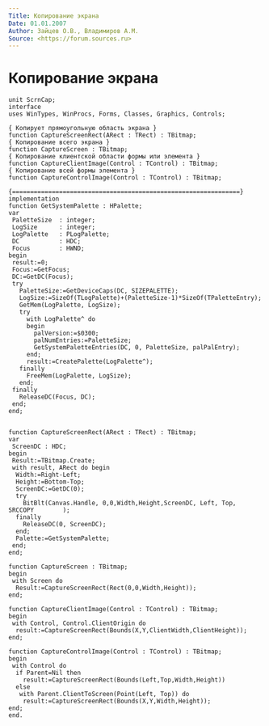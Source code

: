 ```yaml
---
Title: Копирование экрана
Date: 01.01.2007
Author: Зайцев О.В., Владимиров А.М.
Source: <https://forum.sources.ru>
---
```



Копирование экрана
==================

    unit ScrnCap;
    interface
    uses WinTypes, WinProcs, Forms, Classes, Graphics, Controls;
     
    { Копирует прямоугольную область экрана }
    function CaptureScreenRect(ARect : TRect) : TBitmap;
    { Копирование всего экрана }
    function CaptureScreen : TBitmap;
    { Копирование клиентской области формы или элемента }
    function CaptureClientImage(Control : TControl) : TBitmap;
    { Копирование всей формы элемента }
    function CaptureControlImage(Control : TControl) : TBitmap;
     
    {===============================================================}
    implementation
    function GetSystemPalette : HPalette;
    var
     PaletteSize  : integer;
     LogSize      : integer;
     LogPalette   : PLogPalette;
     DC           : HDC;
     Focus        : HWND;
    begin
     result:=0;
     Focus:=GetFocus;
     DC:=GetDC(Focus);
     try
       PaletteSize:=GetDeviceCaps(DC, SIZEPALETTE);
       LogSize:=SizeOf(TLogPalette)+(PaletteSize-1)*SizeOf(TPaletteEntry);
       GetMem(LogPalette, LogSize);
       try
         with LogPalette^ do
         begin
           palVersion:=$0300;
           palNumEntries:=PaletteSize;
           GetSystemPaletteEntries(DC, 0, PaletteSize, palPalEntry);
         end;
         result:=CreatePalette(LogPalette^);
       finally
         FreeMem(LogPalette, LogSize);
       end;
     finally
       ReleaseDC(Focus, DC);
     end;
    end;
     
     
    function CaptureScreenRect(ARect : TRect) : TBitmap;
    var
     ScreenDC : HDC;
    begin
     Result:=TBitmap.Create;
     with result, ARect do begin
      Width:=Right-Left;
      Height:=Bottom-Top;
      ScreenDC:=GetDC(0);
      try
        BitBlt(Canvas.Handle, 0,0,Width,Height,ScreenDC, Left, Top, SRCCOPY        );
      finally
        ReleaseDC(0, ScreenDC);
      end;
      Palette:=GetSystemPalette;
     end;
    end;
     
    function CaptureScreen : TBitmap;
    begin
     with Screen do
      Result:=CaptureScreenRect(Rect(0,0,Width,Height));
    end;
     
    function CaptureClientImage(Control : TControl) : TBitmap;
    begin
     with Control, Control.ClientOrigin do
      result:=CaptureScreenRect(Bounds(X,Y,ClientWidth,ClientHeight));
    end;
     
    function CaptureControlImage(Control : TControl) : TBitmap;
    begin
     with Control do
      if Parent=Nil then
        result:=CaptureScreenRect(Bounds(Left,Top,Width,Height))
      else
       with Parent.ClientToScreen(Point(Left, Top)) do
        result:=CaptureScreenRect(Bounds(X,Y,Width,Height));
    end;
    end.

